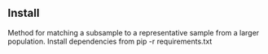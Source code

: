 Install
-------
Method for matching a subsample to a representative sample from a larger population.
Install dependencies from pip -r requirements.txt